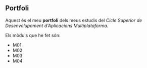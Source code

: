 ## Portfoli

Aquest és el meu **portfoli** dels meus estudis del *Cicle Superior de Desenvolupament d'Aplicacions Multiplataforma.*

Els mòduls que he fet són:
- M01
- M02
- M03
- M04
